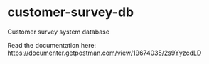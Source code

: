 # customer-survey-db

Customer survey system database

Read the documentation here: https://documenter.getpostman.com/view/19674035/2s9YyzcdLD
